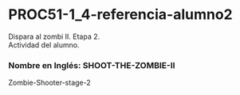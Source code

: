 # PROC51-1_4-referencia-alumno2
Dispara al zombi II. Etapa 2.  
Actividad del alumno.  
  
### Nombre en Inglés: SHOOT-THE-ZOMBIE-II
Zombie-Shooter-stage-2
